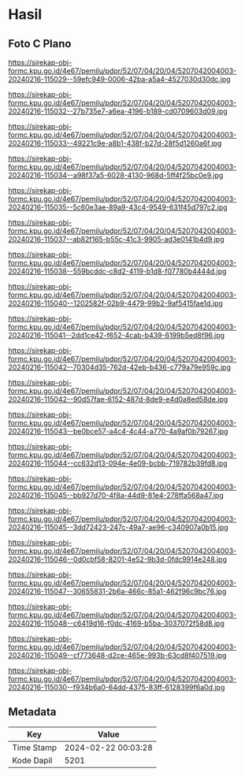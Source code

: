 # Hasil

## Foto C Plano

https://sirekap-obj-formc.kpu.go.id/4e67/pemilu/pdpr/52/07/04/20/04/5207042004003-20240216-115029--59efc949-0006-42ba-a5a4-4527030d30dc.jpg

https://sirekap-obj-formc.kpu.go.id/4e67/pemilu/pdpr/52/07/04/20/04/5207042004003-20240216-115032--27b735e7-a6ea-4196-b189-cd0709603d09.jpg

https://sirekap-obj-formc.kpu.go.id/4e67/pemilu/pdpr/52/07/04/20/04/5207042004003-20240216-115033--49221c9e-a8b1-438f-b27d-28f5d1260a6f.jpg

https://sirekap-obj-formc.kpu.go.id/4e67/pemilu/pdpr/52/07/04/20/04/5207042004003-20240216-115034--a98f37a5-6028-4130-968d-5ff4f25bc0e9.jpg

https://sirekap-obj-formc.kpu.go.id/4e67/pemilu/pdpr/52/07/04/20/04/5207042004003-20240216-115035--5c60e3ae-89a9-43c4-9549-631f45d797c2.jpg

https://sirekap-obj-formc.kpu.go.id/4e67/pemilu/pdpr/52/07/04/20/04/5207042004003-20240216-115037--ab82f165-b55c-41c3-9905-ad3e0141b4d9.jpg

https://sirekap-obj-formc.kpu.go.id/4e67/pemilu/pdpr/52/07/04/20/04/5207042004003-20240216-115038--559bcddc-c8d2-4119-b1d8-f07780b4444d.jpg

https://sirekap-obj-formc.kpu.go.id/4e67/pemilu/pdpr/52/07/04/20/04/5207042004003-20240216-115040--1202582f-02b9-4479-99b2-9af5415fae1d.jpg

https://sirekap-obj-formc.kpu.go.id/4e67/pemilu/pdpr/52/07/04/20/04/5207042004003-20240216-115041--2dd1ce42-f652-4cab-b439-6199b5ed8f96.jpg

https://sirekap-obj-formc.kpu.go.id/4e67/pemilu/pdpr/52/07/04/20/04/5207042004003-20240216-115042--70304d35-762d-42eb-b436-c779a79e959c.jpg

https://sirekap-obj-formc.kpu.go.id/4e67/pemilu/pdpr/52/07/04/20/04/5207042004003-20240216-115042--90d57fae-6152-487d-8de9-e4d0a8ed58de.jpg

https://sirekap-obj-formc.kpu.go.id/4e67/pemilu/pdpr/52/07/04/20/04/5207042004003-20240216-115043--be0bce57-a4c4-4c44-a770-4a9af0b79267.jpg

https://sirekap-obj-formc.kpu.go.id/4e67/pemilu/pdpr/52/07/04/20/04/5207042004003-20240216-115044--cc632d13-094e-4e09-bcbb-719782b39fd8.jpg

https://sirekap-obj-formc.kpu.go.id/4e67/pemilu/pdpr/52/07/04/20/04/5207042004003-20240216-115045--bb927d70-4f8a-44d9-81e4-278ffa568a47.jpg

https://sirekap-obj-formc.kpu.go.id/4e67/pemilu/pdpr/52/07/04/20/04/5207042004003-20240216-115045--3dd72423-247c-49a7-ae96-c340907a0b15.jpg

https://sirekap-obj-formc.kpu.go.id/4e67/pemilu/pdpr/52/07/04/20/04/5207042004003-20240216-115046--0d0cbf58-8201-4e52-9b3d-0fdc9914e248.jpg

https://sirekap-obj-formc.kpu.go.id/4e67/pemilu/pdpr/52/07/04/20/04/5207042004003-20240216-115047--30655831-2b6a-466c-85a1-462f96c9bc76.jpg

https://sirekap-obj-formc.kpu.go.id/4e67/pemilu/pdpr/52/07/04/20/04/5207042004003-20240216-115048--c6419d16-f0dc-4169-b5ba-3037072f58d8.jpg

https://sirekap-obj-formc.kpu.go.id/4e67/pemilu/pdpr/52/07/04/20/04/5207042004003-20240216-115049--cf773648-d2ce-465e-993b-63cd8f407519.jpg

https://sirekap-obj-formc.kpu.go.id/4e67/pemilu/pdpr/52/07/04/20/04/5207042004003-20240216-115030--f934b6a0-64dd-4375-83ff-6128399f6a0d.jpg


## Metadata

| Key        | Value               |
| ---------- | ------------------- |
| Time Stamp | 2024-02-22 00:03:28 |
| Kode Dapil | 5201                |



